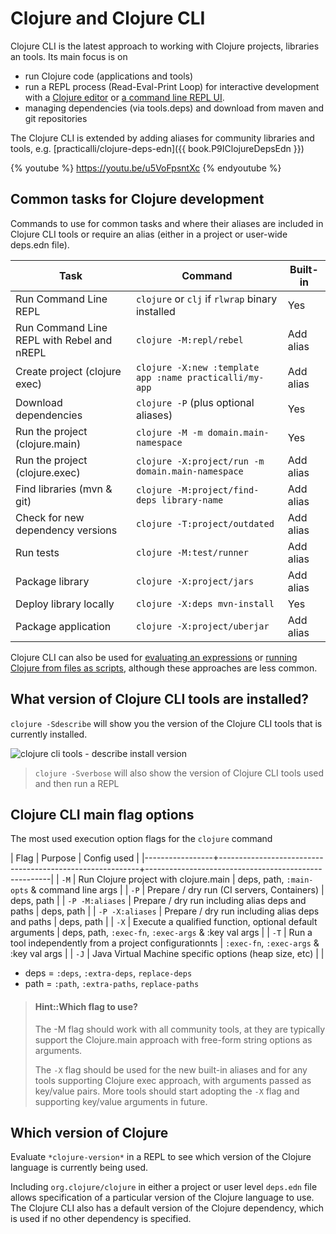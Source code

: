 # Clojure and Clojure CLI

Clojure CLI is the latest approach to working with Clojure projects, libraries an tools.  Its main focus is on

* run Clojure code (applications and tools)
* run a REPL process (Read-Eval-Print Loop) for interactive development with a [Clojure editor](/clojure-editors/) or [a command line REPL UI](rebel-repl/).
* managing dependencies (via tools.deps) and download from maven and git repositories

The Clojure CLI is extended by adding aliases for community libraries and tools, e.g. [practicalli/clojure-deps-edn]({{ book.P9IClojureDepsEdn }})

{% youtube %}
https://youtu.be/u5VoFpsntXc
{% endyoutube %}


## Common tasks for Clojure development
Commands to use for common tasks and where their aliases are included in Clojure CLI tools or require an alias (either in a project or user-wide deps.edn file).

| Task                                       | Command                                                 | Built-in  |
|--------------------------------------------|---------------------------------------------------------|-----------|
| Run Command Line REPL                      | `clojure` or `clj` if `rlwrap` binary installed         | Yes       |
| Run Command Line REPL with Rebel and nREPL | `clojure -M:repl/rebel`                                 | Add alias |
| Create project (clojure exec)              | `clojure -X:new :template app :name practicalli/my-app` | Add alias |
| Download dependencies                      | `clojure -P`  (plus optional aliases)                   | Yes       |
| Run the project (clojure.main)             | `clojure -M -m domain.main-namespace`                   | Yes       |
| Run the project (clojure.exec)             | `clojure -X:project/run -m domain.main-namespace`       | Add alias |
| Find libraries (mvn & git)                 | `clojure -M:project/find-deps library-name`             | Add alias |
| Check for new dependency versions          | `clojure -T:project/outdated`                           | Add alias |
| Run tests                                  | `clojure -M:test/runner`                                | Add alias |
| Package library                            | `clojure -X:project/jars`                               | Add alias |
| Deploy library locally                     | `clojure -X:deps mvn-install`                           | Yes       |
| Package application                        | `clojure -X:project/uberjar`                            | Add alias |

Clojure CLI can also be used for [evaluating an expressions](/alternative-tools/clojure-tools/evaluate-an-expression.md) or [running Clojure from files as scripts](/alternative-tools/clojure-tools/files-and-scripts.md), although these approaches are less common.


## What version of Clojure CLI tools are installed?

`clojure -Sdescribe` will show you the version of the Clojure CLI tools that is currently installed.

![clojure cli tools - describe install version](/images/clojure-cli-tools-install-version-describe.png)

> `clojure -Sverbose` will also show the version of Clojure CLI tools used and then run a REPL


## Clojure CLI main flag options

The most used execution option flags for the `clojure` command

| Flag            | Purpose                                                  | Config used                                          |
|-----------------+----------------------------------------------------------+------------------------------------------------------|
| `-M`            | Run Clojure project with clojure.main                    | deps, path, `:main-opts` & command line args         |
| `-P`            | Prepare / dry run (CI servers, Containers)               | deps, path                                           |
| `-P -M:aliases` | Prepare / dry run including alias deps and paths         | deps, path                                           |
| `-P -X:aliases` | Prepare / dry run including alias deps and paths         | deps, path                                           |
| `-X`            | Execute a qualified function, optional default arguments | deps, path, `:exec-fn`, `:exec-args` & :key val args |
| `-T`            | Run a tool independently from a project configurationnts | `:exec-fn`, `:exec-args` & :key val args             |
| `-J`            | Java Virtual Machine specific options (heap size, etc)   |                                                      |

* deps = `:deps`, `:extra-deps`, `replace-deps`
* path = `:path`, `:extra-paths`, `replace-paths`

> #### Hint::Which flag to use?
> The -M flag should work with all community tools, at they are typically support the Clojure.main approach with free-form string options as arguments.
>
> The `-X` flag should be used for the new built-in aliases and for any tools supporting Clojure exec approach, with arguments passed as key/value pairs.
> More tools should start adopting the `-X` flag and supporting key/value arguments in future.

## Which version of Clojure

Evaluate `*clojure-version*` in a REPL to see which version of the Clojure language is currently being used.

Including `org.clojure/clojure` in either a project or user level `deps.edn` file allows specification of a particular version of the Clojure language to use.  The Clojure CLI also has a default version of the Clojure dependency, which is used if no other dependency is specified.

